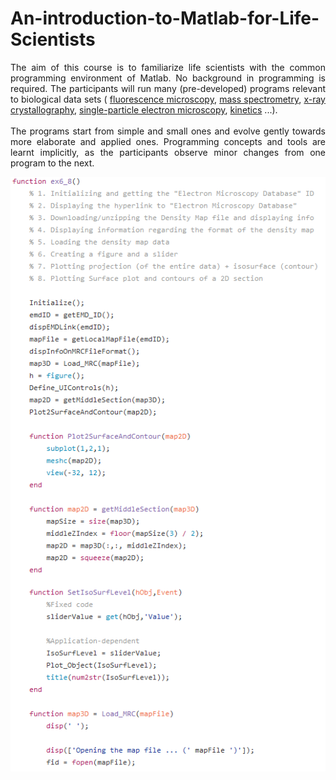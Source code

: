 # An-introduction-to-Matlab-for-Life-Scientists
<p align="justify">
The aim of this course is to familiarize life scientists with the common programming environment of Matlab. No background in programming is required. The participants will run many (pre-developed) programs relevant to biological data sets (
<a href="../../blob/master/Exercise-4/ex4_11.m" target="_blank">fluorescence microscopy</a>, 
<a href="../../blob/master/Exercise-2/ex2_12.m" target="_blank">mass spectrometry</a>, 
<a href="../../blob/master/Exercise-3/ex3_6.m" target="_blank">x-ray crystallography</a>, 
<a href="../../blob/master/Exercise-6/ex6_8.m" target="_blank">single-particle electron microscopy</a>, 
<a href="../../blob/master/Exercise-7/ex7_9.m" target="_blank">kinetics</a> 
...). 
<br /><br />
The programs start from simple and small ones and evolve gently towards more elaborate and applied ones. Programming concepts and tools are learnt implicitly, as the participants observe minor changes from one program to the next.
</p>

<p align="center">
<img src="./matlab.png"></img>
</p>
